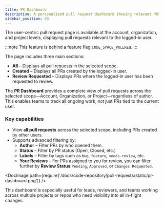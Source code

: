 ```yaml
---
title: PR Dashboard
description: A personalized pull request dashboard showing relevant PRs, with enhanced filtering and visibility across Account, Org, and Project levels.
sidebar_position: 40
---
```


The user-centric pull request page is available at the account, organization, and project levels, displaying pull requests relevant to the logged-in user.

:::note
This feature is behind a feature flag `CODE_SPACE_PULLREQ`.
:::

The page includes three main sections:

- **All** – Displays all pull requests in the selected scope.
- **Created** – Displays all PRs created by the logged-in user.
- **Review Requested** – Displays PRs where the logged-in user has been requested to review.

The **PR Dashboard** provides a complete view of pull requests across the selected scope—Account, Organization, or Project—regardless of author. This enables teams to track all ongoing work, not just PRs tied to the current user.

### Key capabilities

- View **all pull requests** across the selected scope, including PRs created by other users.
- Supports advanced filtering by:
  - **Author** – Filter PRs by who opened them.
  - **Status** – Filter by PR status (Open, Closed, etc.)
  - **Labels** – Filter by tags such as `bug`, `feature`, `needs-review`, etc.
  - **Your Reviews** – For PRs assigned to you for review, you can filter further by **Review Status**:`Pending`, `Approved`, or `Changes Requested`.

<DocImage path={require('/docs/code-repository/pull-requests/static/pr-dashboard.png')} />

This dashboard is especially useful for leads, reviewers, and teams working across multiple projects or repos who need visibility into all in-flight changes.